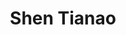 ---
# Display name
title: Shen Tianao
pronouns: he/him

# Full name (for SEO)
first_name: Tianao
last_name: Shen

# Username (this should match the folder name)
authors:
  - shentiaoao

# Is this the primary user of the site?
superuser: false

# Role/position
role: 2025, AIR Msc

# Organizations/Affiliations
organizations:
  - name: The Chinese University of Hong Kong, Shenzhen
    url: 'https://www.cuhk.edu.cn/en'

# Short bio (displayed in user profile at end of posts)
bio: My research interests include robotics, control and AI.

interests:
  - Artificial Intelligence and Robotics
  - Computer Engineering
  - Control

education:
  courses:
    - course: Msc
      institution: The Chinese University of Hong Kong, Shenzhen
      # year: 2012
    # - course: MEng in Artificial Intelligence
    #   institution: Massachusetts Institute of Technology
    #   year: 2009
    # - course: BSc in Artificial Intelligence
    #   institution: Massachusetts Institute of Technology
    #   year: 2008
    
# Social/Academic Networking
# For available icons, see: https://docs.hugoblox.com/getting-started/page-builder/#icons
#   For an email link, use "fas" icon pack, "envelope" icon, and a link in the
#   form "mailto:your-email@example.com" or "#contact" for contact widget.
social:
  - icon: envelope
    icon_pack: fas
    link: 'mailto:tianaoshen@link.cuhk.edu.cn'
  # - icon: twitter
  #   icon_pack: fab
  #   link: https://twitter.com/GeorgeCushen
  # - icon: google-scholar
  #   icon_pack: ai
  #   link: https://scholar.google.com/citations?user=WhcQ6YcAAAAJ&hl=en
  # - icon: github
  #   icon_pack: fab
  #   link: https://github.com/gcushen
# Link to a PDF of your resume/CV from the About widget.
# To enable, copy your resume/CV to `static/files/cv.pdf` and uncomment the lines below.
# - icon: cv
#   icon_pack: ai
#   link: files/cv.pdf

# Enter email to display Gravatar (if Gravatar enabled in Config)
email: 'tianaoshen@link.cuhk.edu.cn'

# Highlight the author in author lists? (true/false)
highlight_name: true

# Organizational groups that you belong to (for People widget)
#   Set this to `[]` or comment out if you are not using People widget.
user_groups:
  - Master
---